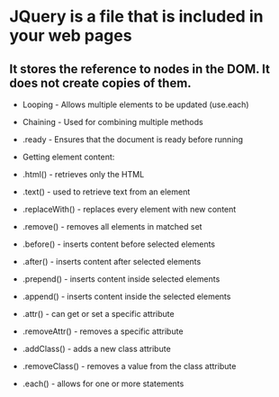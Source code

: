# JQuery is a file that is included in your web pages
## It stores the reference to nodes in the DOM. It does not create copies of them.

- Looping - Allows multiple elements to be updated (use.each)
- Chaining - Used for combining multiple methods
- .ready - Ensures that the document is ready before running
- Getting element content:

- .html() - retrieves only the HTML
- .text() - used to retrieve text from an element
- .replaceWith() - replaces every element with new content
- .remove() - removes all elements in matched set
- .before() - inserts content before selected elements
- .after() - inserts content after selected elements
- .prepend() - inserts content inside selected elements
- .append() - inserts content inside the selected elements
- .attr() - can get or set a specific attribute
- .removeAttr() - removes a specific attribute
- .addClass() - adds a new class attribute
- .removeClass() - removes a value from the class attribute
- .each() - allows for one or more statements
